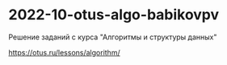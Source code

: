 # 2022-10-otus-algo-babikovpv

Решение заданий с курса "Алгоритмы и структуры данных" 

https://otus.ru/lessons/algorithm/
